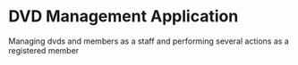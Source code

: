 # DVD Management Application
 Managing dvds and members as a staff and performing several actions as a registered member
